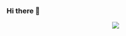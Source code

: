### Hi there 👋

<div  align="center"> <img src="https://github.com/mutellimahmedov/mutellimahmedov/blob/output/github-contribution-grid-snake.svg" /></div>
<!--
**mutellimahmedov/mutellimahmedov** is a ✨ _special_ ✨ repository because its `README.md` (this file) appears on your GitHub profile.

Here are some ideas to get you started:

- 🔭 I’m currently working on ...
- 🌱 I’m currently learning ...
- 👯 I’m looking to collaborate on ...
- 🤔 I’m looking for help with ...
- 💬 Ask me about ...
- 📫 How to reach me: ...
- 😄 Pronouns: ...
- ⚡ Fun fact: ...
-->
